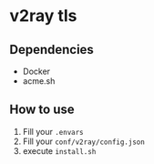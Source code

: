 # v2ray tls

## Dependencies

* Docker
* acme.sh

## How to use

1. Fill your `.envars`
2. Fill your `conf/v2ray/config.json`
3. execute `install.sh`